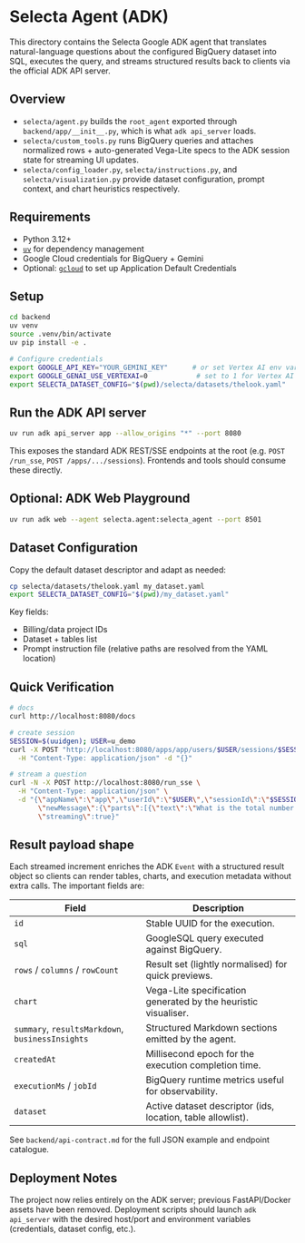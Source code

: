 # Selecta Agent (ADK)

This directory contains the Selecta Google ADK agent that translates natural-language questions about the configured BigQuery dataset into SQL, executes the query, and streams structured results back to clients via the official ADK API server.

## Overview
- `selecta/agent.py` builds the `root_agent` exported through `backend/app/__init__.py`, which is what `adk api_server` loads.
- `selecta/custom_tools.py` runs BigQuery queries and attaches normalized rows + auto-generated Vega-Lite specs to the ADK session state for streaming UI updates.
- `selecta/config_loader.py`, `selecta/instructions.py`, and `selecta/visualization.py` provide dataset configuration, prompt context, and chart heuristics respectively.

## Requirements
- Python 3.12+
- [`uv`](https://docs.astral.sh/uv/) for dependency management
- Google Cloud credentials for BigQuery + Gemini
- Optional: [`gcloud`](https://cloud.google.com/sdk/docs/install) to set up Application Default Credentials

## Setup
```bash
cd backend
uv venv
source .venv/bin/activate
uv pip install -e .

# Configure credentials
export GOOGLE_API_KEY="YOUR_GEMINI_KEY"      # or set Vertex AI env vars
export GOOGLE_GENAI_USE_VERTEXAI=0            # set to 1 for Vertex AI
export SELECTA_DATASET_CONFIG="$(pwd)/selecta/datasets/thelook.yaml"
```

## Run the ADK API server
```bash
uv run adk api_server app --allow_origins "*" --port 8080
```
This exposes the standard ADK REST/SSE endpoints at the root (e.g. `POST /run_sse`, `POST /apps/.../sessions`). Frontends and tools should consume these directly.

## Optional: ADK Web Playground
```bash
uv run adk web --agent selecta.agent:selecta_agent --port 8501
```

## Dataset Configuration
Copy the default dataset descriptor and adapt as needed:
```bash
cp selecta/datasets/thelook.yaml my_dataset.yaml
export SELECTA_DATASET_CONFIG="$(pwd)/my_dataset.yaml"
```
Key fields:
- Billing/data project IDs
- Dataset + tables list
- Prompt instruction file (relative paths are resolved from the YAML location)

## Quick Verification

```bash
# docs
curl http://localhost:8080/docs

# create session
SESSION=$(uuidgen); USER=u_demo
curl -X POST "http://localhost:8080/apps/app/users/$USER/sessions/$SESSION" \
  -H "Content-Type: application/json" -d "{}"

# stream a question
curl -N -X POST http://localhost:8080/run_sse \
  -H "Content-Type: application/json" \
  -d "{\"appName\":\"app\",\"userId\":\"$USER\",\"sessionId\":\"$SESSION\", \
       \"newMessage\":{\"parts\":[{\"text\":\"What is the total number of cancelled orders per month?\"}],\"role\":\"user\"}, \
       \"streaming\":true}"
```

## Result payload shape

Each streamed increment enriches the ADK `Event` with a structured result object so clients can render tables, charts, and execution metadata without extra calls. The important fields are:

| Field | Description |
| --- | --- |
| `id` | Stable UUID for the execution. |
| `sql` | GoogleSQL query executed against BigQuery. |
| `rows` / `columns` / `rowCount` | Result set (lightly normalised) for quick previews. |
| `chart` | Vega-Lite specification generated by the heuristic visualiser. |
| `summary`, `resultsMarkdown`, `businessInsights` | Structured Markdown sections emitted by the agent. |
| `createdAt` | Millisecond epoch for the execution completion time. |
| `executionMs` / `jobId` | BigQuery runtime metrics useful for observability. |
| `dataset` | Active dataset descriptor (ids, location, table allowlist). |

See `backend/api-contract.md` for the full JSON example and endpoint catalogue.

## Deployment Notes

The project now relies entirely on the ADK server; previous FastAPI/Docker assets have been removed. Deployment scripts should launch `adk api_server` with the desired host/port and environment variables (credentials, dataset config, etc.).
